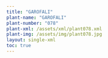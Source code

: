 ```yaml
---
title: "GAROFALI"
plant-name: "GAROFALI"
plant-number: "078"
plant-xml: /assets/xml/plant078.xml
plant-img: /assets/img/plant078.jpg
layout: single-xml
toc: true
---
```

